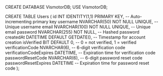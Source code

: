 CREATE DATABASE VismotorDB;
USE VismotorDB;

CREATE TABLE Users (
    id INT IDENTITY(1,1) PRIMARY KEY, -- Auto-incrementing primary key
    username NVARCHAR(50) NOT NULL UNIQUE, -- Unique username
    email NVARCHAR(100) NOT NULL UNIQUE, -- Unique email
    password NVARCHAR(255) NOT NULL, -- Hashed password
    createdAt DATETIME DEFAULT GETDATE(), -- Timestamp for account creation
    isVerified BIT DEFAULT 0, -- 0 = not verified, 1 = verified
    verificationCode NVARCHAR(6), -- 6-digit verification code
    verificationCodeExpires DATETIME, -- Expiration time for verification code
    passwordResetCode NVARCHAR(6), -- 6-digit password reset code
    passwordResetExpires DATETIME -- Expiration time for password reset code
);

